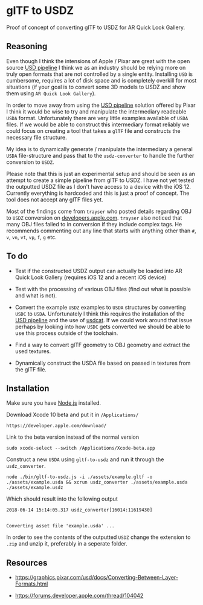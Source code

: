 # glTF to USDZ

Proof of concept of converting glTF to USDZ for AR Quick Look Gallery.

## Reasoning

Even though I think the intensions of Apple / Pixar are great with the open source [USD pipeline](https://github.com/PixarAnimationStudios/USD) I think we as an industry should be relying more on truly open formats that are not controlled by a single entity. Installing `USD` is cumbersome, requires a lot of disk space and is completely overkill for most situations (if your goal is to convert some 3D models to USDZ and show them using `AR Quick Look Gallery`).

In order to move away from using the [USD pipeline](https://github.com/PixarAnimationStudios/USD) solution offered by Pixar I think it would be wise to try and manipulate the intermediary readeable `USDA` format. Unfortunately there are very little examples available of `USDA` files. If we would be able to construct this intermediary format reliably we could focus on creating a tool that takes a `glTF` file and constructs the necessary file structure.

My idea is to dynamically generate / manipulate the intermediary a general `USDA` file-structure and pass that to the `usdz-converter` to handle the further conversion to `USDZ`.

Please note that this is just an experimental setup and should be seen as an attempt to create a simple pipeline from glTF to USDZ. I have not yet tested the outputted USDZ file as I don't have access to a device with the iOS 12. Currently everything is hardcoded and this is just a proof of concept. The tool does not accept any glTF files yet.

Most of the findings come from `trayser` who posted details regarding OBJ to `USDZ` conversion on [developers.apple.com](https://forums.developer.apple.com/thread/104042). `trayser` also noticed that many OBJ files failed to in conversion if they include complex tags. He recommends commenting out any line that starts with anything other than `#`, `v`, `vn`, `vt`, `vp`, `f`, `g` etc.

## To do

- Test if the constructed USDZ output can actually be loaded into AR Quick Look Gallery (requires iOS 12 and a recent iOS device)

- Test with the processing of various OBJ files (find out what is possible and what is not).

- Convert the example `USDZ` examples to `USDA` structures by converting `USDC` to `USDA`. Unfortunately I think this requires the installation of the [USD pipeline](https://github.com/PixarAnimationStudios/USD) and the use of [usdcat](https://github.com/PixarAnimationStudios/USD/blob/e6ce9e884a65e7d6acd762e9dbc961dcf9aa36bb/pxr/usd/bin/usdcat/usdcat.py). If we could work around that issue perhaps by looking into how `USDC` gets converted we should be able to use this process outside of the toolchain.

- Find a way to convert glTF geometry to OBJ geometry and extract the used textures.

- Dynamically construct the USDA file based on passed in textures from the glTF file.

## Installation

Make sure you have [Node.js](http://nodejs.org/) installed.

Download Xcode 10 beta and put it in `/Applications/`

```
https://developer.apple.com/download/
```

Link to the beta version instead of the normal version

```
sudo xcode-select --switch /Applications/Xcode-beta.app
```

Construct a new `USDA` using `gltf-to-usdz` and run it through the `usdz_converter`.

```
node ./bin/gltf-to-usdz.js -i ./assets/example.gltf -o ./assets/example.usda && xcrun usdz_converter ./assets/example.usda ./assets/example.usdz
```

Which should result into the following output

```
2018-06-14 15:14:05.317 usdz_converter[16014:11619430]


Converting asset file 'example.usda' ...
```

In order to see the contents of the outputted `USDZ` change the extension to `.zip` and unzip it, preferably in a seperate folder.

## Resources

- https://graphics.pixar.com/usd/docs/Converting-Between-Layer-Formats.html

- https://forums.developer.apple.com/thread/104042

